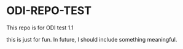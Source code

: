 # ODI-REPO-TEST
This repo is for ODI test 1.1

this is just for fun. In future, I should include something meaningful.
